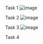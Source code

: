 Task 1
![image](https://github.com/user-attachments/assets/459d146c-f834-4eca-940a-d0889cc477e3)

Task 2
![image](https://github.com/user-attachments/assets/29e58bc4-546b-4576-b258-d1f6775138b1)

Task 3
![image](https://github.com/user-attachments/assets/7af57a08-55de-44b6-9a21-5801ed54f4ef)

Task 4
